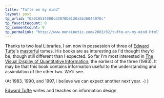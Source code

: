 ```yaml
---
title: "Tufte on my mind"
layout: post
tp_urlid: "6a010534988cd3970b0120a5b36044970c"
tp_favoritecount: 0
tp_commentcount: 0
tp_permalink: "http://www.monkinetic.com/2003/02/tufte-on-my-mind.html"
---
```

Thanks to two loal Libraries, I am now in possession of three of <a href="http://www.amazon.com/exec/obidos/tg/detail/-/0961392142/qid=1044315251/sr=1-1/ref=sr_1_1/002-3104707-5991217?v=glance&amp;s=books">Edward</a> <a href="http://www.amazon.com/exec/obidos/tg/detail/-/0961392118/qid=1044315251/sr=1-2/ref=sr_1_2/002-3104707-5991217?v=glance&amp;s=books">Tufte</a>&#39;s <a href="http://www.amazon.com/exec/obidos/tg/detail/-/0961392126/qid=1044315251/sr=1-3/ref=sr_1_3/002-3104707-5991217?v=glance&amp;s=books">masterful</a> tomes. His books are as interesting as I&#39;d thought they&#39;d be, though still different than I expected. So far I&#39;m most interested in <u>The Visual Display of Quantitative Information</u>, the earliest of the three (1983). It may be that this book contains informaiton useful to the understanding and assimilation of the other two. We&#39;ll see.


(At 1983, 1990, and 1997, I believe we can expect another next year. -) )


<a href="http://www.edwardtufte.com/506776375/tufte/">Edward Tufte</a> writes and teaches on information design.
